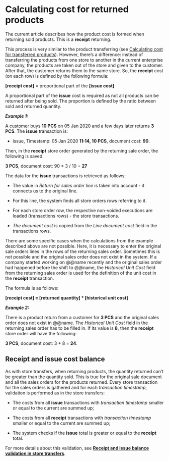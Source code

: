 # Calculating cost for returned products

The current article describes how the product cost is formed when returning sold products. This is a <b>receipt</b> returning. 

This process is very similar to the product transferring (see [Calculating cost for transferred products](https://docs.erp.net/tech/modules/logistics/concepts/goods-cost/original-cost-calculation/calculating-cost-for-transferred-products.html?q=Calculating%20cost%20for%20transferred%20products)). However, there’s а difference: instead of transferring the products from one store to another in the current enterprise company, the products are taken out of the store and given to the customer. After that, the customer returns them to the same store. So, the <b>receipt</b> cost (on each row) is defined by the following formula:

<b>[receipt cost]</b> = proportional part of the <b> [issue cost]</b>

A proportional part of the <b>issue</b> cost is required as not all products can be returned after being sold. The proportion is defined by the ratio between sold and returned quantity.

<b><i>Example 1:</b></i>

A customer buys <b>10 PCS</b> on 05 Jan 2020 and a few days later returns <b>3 PCS</b>. The <b>issue</b> transaction is:

- issue, Timestamp: 05 Jan 2020 <b>11:14, 10 PCS</b>, document cost: <b>90</b>.

Then, in the <b>receipt</b> store order generated by the returning sale order, the following is saved:

<b>3 PCS</b>, document cost: 90 * 3 / 10 = <b>27</b>

The data for the <b>issue</b> transactions is retrieved as follows: 

- The value in <i>Return for sales order line</i> is taken into account - it connects us to the original line.

- For this line, the system finds all store orders rows referring to it.

- For each store order row, the respective non-voided executions are loaded (transactions rows) - the store transactions. 

- <i>The document cost</i> is copied from the <i>Line document cost</i> field in the transactions rows.

There are some specific cases when the calculations from the example described above are not possible. Here, it is necessary to enter the original sale orders lines in the rows of the returning sales order. Sometimes this is not possible and the original sales order does not exist in the system. If a company started working on @@name recently and the original sales order had happened before the shift to @@name, the <i>Historical Unit Cost</i> field from the returning sales order is used for the definition of the unit cost in the <b>receipt</b> transaction. 

The formula is as follows:

<b>[receipt cost] = [returned quantity] * [historical unit cost]</b>

<i><b>Example 2:</b></i>

There is a product return from a customer for <b>3 PCS</b> and the original sales order does not exist in @@name. The <i>Historical Unit Cost</i> field in the returning sales order has to be filled in. If its value is <b>8</b>, then the <b>receipt</b> store order will have the following: 

<b>3 PCS</b>, document cost: 3 * 8 = <b>24</b>.

## Receipt and issue cost balance

As with store transfers, when returning products, the quantity returned can’t be greater than the quantity sold. This is true for the original sale document and all the sales orders for the products returned. Every store transaction for the sales orders is gathered and for each <i>transaction timestamp</i>, validation is performed as in the store transfers:

- The costs from all <b>issue</b> transactions with <i>transaction timestamp</i> smaller or equal to the current are summed up;

- The costs from all <b>receipt</b> transactions with <i>transaction timestamp</i> smaller or equal to the current are summed up;

- The system checks if the <b>issue</b> total is greater or equal to the <b>receipt</b> total.

For more details about this validation, see **[Receipt and issue balance validation in store transfers](https://docs.erp.net/tech/modules/logistics/inventory/receipt-and-issue-balance-validation-in-store-transfers.html?q=Receipt%20and%20issue%20balance%20validation%20in%20store%20transfers)**.

